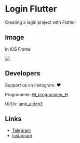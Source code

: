 # Login Flutter

Creating a login project with Flutter

## Image

In IOS Frame

<p float="left">
  <img src="image/1.png"  />
</p>

## Developers

Support us on Instagram. ❤️

Programmer: [M_programmer_H](https://instagram.com.com/M_programmer_H)

Ui/Ux: [amir_aiden3](https://instagram.com.com/Aidendesigner)

## Links

* [Telegram](https://t.me/M_programmer_H) 
* [Instagram](https://instagram.com/M_programmer_H)

